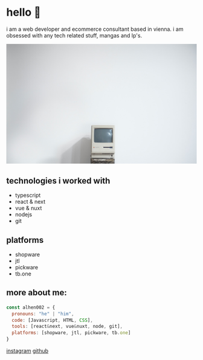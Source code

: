  # hello 👋

 i am a web developer and ecommerce consultant based in vienna. i am obsessed with any tech related stuff, mangas and lp's.


![i love vintage computers](federica-galli-aiqKc07b5PA-unsplash.jpg)
 ## technologies i worked with

 - typescript
 - react & next
 - vue & nuxt
 - nodejs
 - git

## platforms

- shopware
- jtl
- pickware
- tb.one
  
## more about me:

```javascript
const alhen002 = {
  pronouns: "he" | "him",
  code: [Javascript, HTML, CSS],
  tools: [react&next, vue&nuxt, node, git],
  platforms: [shopware, jtl, pickware, tb.one]
}
```

 

 [instagram](https://www.instagram.com/alhen002)
 [github](https://www.github.com/alhen002)
 
